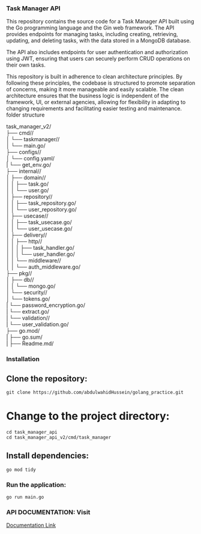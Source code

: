 
### Task Manager API

This repository contains the source code for a Task Manager API built using the Go programming language and the Gin web framework. The API provides endpoints for managing tasks, including creating, retrieving, updating, and deleting tasks, with the data stored in a MongoDB database.

The API also includes endpoints for user authentication and authorization using JWT, ensuring that users can securely perform CRUD operations on their own tasks.

This repository is built in adherence to clean architecture principles. By following these principles, the codebase is structured to promote separation of concerns, making it more manageable and easily scalable. The clean architecture ensures that the business logic is independent of the framework, UI, or external agencies, allowing for flexibility in adapting to changing requirements and facilitating easier testing and maintenance.
folder structure

task_manager_v2/<br/>
├── cmd//<br/>
│   └── taskmanager//<br/>
│       └── main.go/<br/>
├── configs//<br/>
│   └── config.yaml/<br/>
|   └── get_env.go/<br/>
├── internal//<br/>
│   ├── domain//<br/>
│   │   ├── task.go/<br/>
│   │   └── user.go/<br/>
│   ├── repository//<br/>
│   │   ├── task_repository.go/<br/>
│   │   └── user_repository.go/<br/>
│   ├── usecase//<br/>
│   │   ├── task_usecase.go/<br/>
│   │   └── user_usecase.go/<br/>
│   ├── delivery//<br/>
│   │   ├── http//<br/>
│   │   │   ├── task_handler.go/<br/>
│   │   │   └── user_handler.go/<br/>
│   │   └── middleware//<br/>
│   │       └── auth_middleware.go/<br/>
├── pkg//<br/>
│   ├── db//<br/>
│   │   └── mongo.go/<br/>
│   └── security//<br/>
│       └── tokens.go/<br/>
|       └── password_encryption.go/<br/>
|       └── extract.go/<br/>
|   └── validation//<br/>
|       └── user_validation.go/<br/>
├── go.mod/<br/>
|
├── go.sum/<br/>
|
├── Readme.md/<br/>



### Installation
## Clone the repository:

```
git clone https://github.com/abdulwahidHussein/golang_practice.git
```
# Change to the project directory:

```
cd task_manager_api
cd task_manager_api_v2/cmd/task_manager
```

## Install dependencies:

```
go mod tidy
```


### Run the application:

```
go run main.go
```




### API DOCUMENTATION: Visit 
<a href="https://documenter.getpostman.com/view/28093624/2sA3rwMZaX"> Documentation Link</a>
